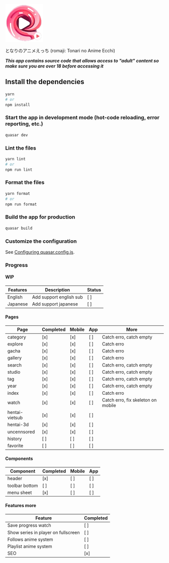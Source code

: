 <img src="src/assets/app_icon.png" width="120"/>

となりのアニメえっち (romaji: Tonari no Anime Ecchi)

**_This app contains source code that allows access to "adult" content so make sure you are over 18 before accessing it_**

## Install the dependencies

```bash
yarn
# or
npm install
```

### Start the app in development mode (hot-code reloading, error reporting, etc.)

```bash
quasar dev
```

### Lint the files

```bash
yarn lint
# or
npm run lint
```

### Format the files

```bash
yarn format
# or
npm run format
```

### Build the app for production

```bash
quasar build
```

### Customize the configuration

See [Configuring quasar.config.js](https://v2.quasar.dev/quasar-cli-vite/quasar-config-js).

### Progress

#### WIP

| Features | Description             | Status |
| -------- | ----------------------- | ------ |
| English  | Add support english sub | [ ]    |
| Japanese | Add support japanese    | [ ]    |

#### Pages

| Page           | Completed | Mobile | App | More                               |
| -------------- | --------- | ------ | --- | ---------------------------------- |
| category       | [x]       | [x]    | [ ] | Catch erro, catch empty            |
| explore        | [x]       | [x]    | [ ] | Catch erro                         |
| gacha          | [x]       | [x]    | [ ] | Catch erro                         |
| gallery        | [x]       | [x]    | [ ] | Catch erro                         |
| search         | [x]       | [x]    | [ ] | Catch erro, catch empty            |
| studio         | [x]       | [x]    | [ ] | Catch erro, catch empty            |
| tag            | [x]       | [x]    | [ ] | Catch erro, catch empty            |
| year           | [x]       | [x]    | [ ] | Catch erro, catch empty            |
| index          | [x]       | [x]    | [ ] | Catch erro                         |
| watch          | [x]       | [x]    | [ ] | Catch erro, fix skeleton on mobile |
| hentai-vietsub | [x]       | [x]    | [ ] |                                    |
| hentai-3d      | [x]       | [x]    | [ ] |                                    |
| uncennsored    | [x]       | [x]    | [ ] |                                    |
| history        | [ ]       | [ ]    | [ ] |                                    |
| favorite       | [ ]       | [ ]    | [ ] |                                    |

#### Components

| Component      | Completed | Mobile | App |
| -------------- | --------- | ------ | --- |
| header         | [x]       | [ ]    | [ ] |
| toolbar bottom | [ ]       | [ ]    | [ ] |
| menu sheet     | [x]       | [ ]    | [ ] |

#### Features more

| Feature                             | Completed |
| ----------------------------------- | --------- |
| Save progress watch                 | [ ]       |
| Show series in player on fullscreen | [ ]       |
| Follows anime system                | [ ]       |
| Playlist anime system               | [ ]       |
| SEO                                 | [x]       |
